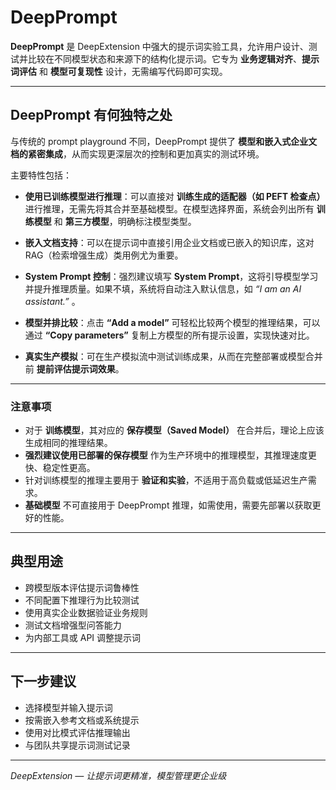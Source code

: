 # DeepPrompt

**DeepPrompt** 是 DeepExtension 中强大的提示词实验工具，允许用户设计、测试并比较在不同模型状态和来源下的结构化提示词。它专为 **业务逻辑对齐**、**提示词评估** 和 **模型可复现性** 设计，无需编写代码即可实现。

---

## DeepPrompt 有何独特之处

与传统的 prompt playground 不同，DeepPrompt 提供了 **模型和嵌入式企业文档的紧密集成**，从而实现更深层次的控制和更加真实的测试环境。

主要特性包括：

- **使用已训练模型进行推理**：可以直接对 **训练生成的适配器（如 PEFT 检查点）** 进行推理，无需先将其合并至基础模型。在模型选择界面，系统会列出所有 **训练模型** 和 **第三方模型**，明确标注模型类型。

- **嵌入文档支持**：可以在提示词中直接引用企业文档或已嵌入的知识库，这对 RAG（检索增强生成）类用例尤为重要。

- **System Prompt 控制**：强烈建议填写 **System Prompt**，这将引导模型学习并提升推理质量。如果不填，系统将自动注入默认信息，如 *“I am an AI assistant.”* 。

- **模型并排比较**：点击 **“Add a model”** 可轻松比较两个模型的推理结果，可以通过 **“Copy parameters”** 复制上方模型的所有提示设置，实现快速对比。

- **真实生产模拟**：可在生产模拟流中测试训练成果，从而在完整部署或模型合并前 **提前评估提示词效果**。

---

### 注意事项

- 对于 **训练模型**，其对应的 **保存模型（Saved Model）** 在合并后，理论上应该生成相同的推理结果。
- **强烈建议使用已部署的保存模型** 作为生产环境中的推理模型，其推理速度更快、稳定性更高。
- 针对训练模型的推理主要用于 **验证和实验**，不适用于高负载或低延迟生产需求。
- **基础模型** 不可直接用于 DeepPrompt 推理，如需使用，需要先部署以获取更好的性能。

---

## 典型用途

- 跨模型版本评估提示词鲁棒性  
- 不同配置下推理行为比较测试 
- 使用真实企业数据验证业务规则  
- 测试文档增强型问答能力  
- 为内部工具或 API 调整提示词

---

## 下一步建议

- 选择模型并输入提示词  
- 按需嵌入参考文档或系统提示  
- 使用对比模式评估推理输出  
- 与团队共享提示词测试记录

---

*DeepExtension — 让提示词更精准，模型管理更企业级*